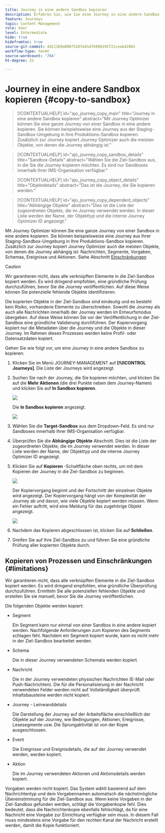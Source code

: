 ```yaml
---
title: Journey in eine andere Sandbox kopieren
description: Erfahren Sie, wie Sie eine Journey in eine andere Sandbox kopieren
feature: Journeys
topic: Content Management
role: User
level: Intermediate
hide: true
hidefromtoc: true
source-git-commit: 4d211b9a0087526fe81d7b989195f21ceab42865
workflow-type: tm+mt
source-wordcount: '764'
ht-degree: 2%

---
```


# Journey in eine andere Sandbox kopieren {#copy-to-sandbox}

>[!CONTEXTUALHELP]
>id="ajo_journey_copy_main"
>title="Journey in eine andere Sandbox kopieren"
>abstract="Mit Journey Optimizer können Sie eine ganze Journey von einer Sandbox in eine andere kopieren. Sie können beispielsweise eine Journey aus der Staging-Sandbox-Umgebung in Ihre Produktions-Sandbox kopieren. Zusätzlich zur Journey kopiert Journey Optimizer auch die meisten Objekte, von denen die Journey abhängig ist."

>[!CONTEXTUALHELP]
>id="ajo_journey_copy_sandbox_details"
>title="Sandbox-Details"
>abstract="Wählen Sie die Ziel-Sandbox aus, in die Sie die Journey kopieren möchten. Es sind nur Sandboxes innerhalb Ihrer IMS-Organisation verfügbar."

>[!CONTEXTUALHELP]
>id="ajo_journey_copy_object_details"
>title="Objektdetails"
>abstract="Das ist die Journey, die Sie kopieren werden."

>[!CONTEXTUALHELP]
>id="ajo_journey_copy_dependent_objects"
>title="Abhängige Objekte"
>abstract="Dies ist die Liste der zugeordneten Objekte, die im Journey verwendet werden. In dieser Liste werden der Name, der Objekttyp und die interne Journey Optimizer ID angezeigt."

Mit Journey Optimizer können Sie eine ganze Journey von einer Sandbox in eine andere kopieren. Sie können beispielsweise eine Journey aus Ihrer Staging-Sandbox-Umgebung in Ihre Produktions-Sandbox kopieren. Zusätzlich zur Journey kopiert Journey Optimizer auch die meisten Objekte, von denen die Journey abhängig ist: Nachrichten, Segmente, Vorgaben, Schemas, Ereignisse und Aktionen. Siehe Abschnitt [Einschränkungen](../event/about-events.md)

>[!CAUTION]
>
>Wir garantieren nicht, dass alle verknüpften Elemente in die Ziel-Sandbox kopiert werden. Es wird dringend empfohlen, eine gründliche Prüfung durchzuführen, bevor Sie die Journey veröffentlichen. Auf diese Weise können Sie potenzielle fehlende Objekte identifizieren.

Die kopierten Objekte in der Ziel-Sandbox sind eindeutig und es besteht kein Risiko, vorhandene Elemente zu überschreiben. Sowohl die Journey als auch alle Nachrichten innerhalb der Journey werden im Entwurfsmodus übergeben. Auf diese Weise können Sie vor der Veröffentlichung in der Ziel-Sandbox eine gründliche Validierung durchführen. Der Kopiervorgang kopiert nur die Metadaten über die Journey und die Objekte in dieser Journey. Im Rahmen dieses Prozesses werden keine Profil- oder Datensatzdaten kopiert.

Gehen Sie wie folgt vor, um eine Journey in eine andere Sandbox zu kopieren:

1. Klicken Sie im Menü JOURNEY-MANAGEMENT auf **[!UICONTROL Journeys]**. Die Liste der Journeys wird angezeigt.

2. Suchen Sie nach der Journey, die Sie kopieren möchten, und klicken Sie auf die **Mehr Aktionen** (die drei Punkte neben dem Journey-Namen) und klicken Sie auf **In Sandbox kopieren**.

   ![](assets/copy-sandbox1.png)

   Die **In Sandbox kopieren** angezeigt.

   ![](assets/copy-sandbox2.png)

3. Wählen Sie die **Target-Sandbox** aus dem Dropdown-Feld. Es sind nur Sandboxes innerhalb Ihrer IMS-Organisation verfügbar.

4. Überprüfen Sie die **Abhängige Objekte** Abschnitt. Dies ist die Liste der zugeordneten Objekte, die im Journey verwendet werden. In dieser Liste werden der Name, der Objekttyp und die interne Journey Optimizer ID angezeigt.

5. Klicken Sie auf **Kopieren** -Schaltfläche oben rechts, um mit dem Kopieren der Journey in die Ziel-Sandbox zu beginnen.

   ![](assets/copy-sandbox3.png)

   Der Kopiervorgang beginnt und der Fortschritt der einzelnen Objekte wird angezeigt. Der Kopiervorgang hängt von der Komplexität der Journey ab und davon, wie viele Objekte kopiert werden müssen. Wenn ein Fehler auftritt, wird eine Meldung für das zugehörige Objekt angezeigt.

   ![](assets/copy-sandbox4.png)

6. Nachdem das Kopieren abgeschlossen ist, klicken Sie auf **Schließen**.

7. Greifen Sie auf Ihre Ziel-Sandbox zu und führen Sie eine gründliche Prüfung aller kopierten Objekte durch.

## Kopieren von Prozessen und Einschränkungen {#limitations}

Wir garantieren nicht, dass alle verknüpften Elemente in die Ziel-Sandbox kopiert werden. Es wird dringend empfohlen, eine gründliche Überprüfung durchzuführen. Ermitteln Sie alle potenziellen fehlenden Objekte und erstellen Sie sie manuell, bevor Sie die Journey veröffentlichen.

Die folgenden Objekte werden kopiert:

* Segment

   Ein Segment kann nur einmal von einer Sandbox in eine andere kopiert werden. Nachfolgende Anforderungen zum Kopieren des Segments schlagen fehl. Nachdem ein Segment kopiert wurde, kann es nicht mehr in der Ziel-Sandbox bearbeitet werden.

* Schema

   Die in dieser Journey verwendeten Schemata werden kopiert.

* Nachricht

   Die in der Journey verwendeten physischen Nachrichten (E-Mail oder Push-Nachrichten). Die für die Personalisierung in der Nachricht verwendeten Felder werden nicht auf Vollständigkeit überprüft. Inhaltsbausteine werden nicht kopiert.

* Journey - Leinwanddetails

   Die Darstellung der Journey auf der Arbeitsfläche einschließlich der Objekte auf der Journey, wie Bedingungen, Aktionen, Ereignisse, Lesesegmente usw. Die Sprungaktivität ist von der Kopie ausgeschlossen.

* Event

   Die Ereignisse und Ereignisdetails, die auf der Journey verwendet werden, werden kopiert.

* Aktion

   Die im Journey verwendeten Aktionen und Aktionsdetails werden kopiert.

Vorgaben werden nicht kopiert. Das System wählt basierend auf dem Nachrichtentyp und dem Vorgabennamen automatisch die nächstmögliche Übereinstimmung für die Ziel-Sandbox aus. Wenn keine Vorgaben in der Ziel-Sandbox gefunden werden, schlägt die Vorgabenkopie fehl. Dies bedeutet, dass die Nachrichtenkopie ebenfalls fehlschlägt, da für eine Nachricht eine Vorgabe zur Einrichtung verfügbar sein muss. In diesem Fall muss mindestens eine Vorgabe für den rechten Kanal der Nachricht erstellt werden, damit die Kopie funktioniert.

